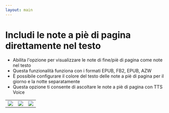 ```yaml
---
layout: main
---
```


# Includi le note a piè di pagina direttamente nel testo

* Abilita l'opzione per visualizzare le note di fine/piè di pagina come note nel testo
* Questa funzionalità funziona con i formati EPUB, FB2, EPUB, AZW
* È possibile configurare il colore del testo delle note a piè di pagina per il giorno e la notte separatamente
* Questa opzione ti consente di ascoltare le note a piè di pagina con TTS Voice

||||
|-|-|-|
|![](1.png)|![](2.png)|![](3.png)|
